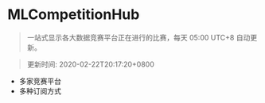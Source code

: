 # MLCompetitionHub

> 一站式显示各大数据竞赛平台正在进行的比赛，每天 05:00 UTC+8 自动更新。
  
> 更新时间: 2020-02-22T20:17:20+0800 

* 多家竞赛平台
* 多种订阅方式
